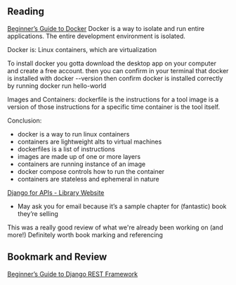 ## Reading

[Beginner’s Guide to Docker](https://wsvincent.com/beginners-guide-to-docker/)
Docker is a way to isolate and run entire applications. 
The entire development environment is isolated. 

Docker is: Linux containers, which are virtualization

To install docker you gotta download the desktop app on your computer and create a free account. 
then you can confirm in your terminal that docker is installed with 
docker --version
then confirm docker is installed correctly by running
docker run hello-world

Images and Containers:
dockerfile is the instructions for a tool
image is a version of those instructions for a specific time 
container is the tool itself. 

Conclusion:
* docker is a way to run linux containers
* containers are lightweight alts to virtual machines
* dockerfiles is a list of instructions
* images are made up of one or more layers
* containers are running instance of an image
* docker compose controls how to run the container
* containers are stateless and ephemeral in nature


[Django for APIs - Library Website](https://djangoforapis.com/library-website-and-api/)


-   May ask you for email because it’s a sample chapter for (fantastic) book they’re selling

This was a really good review of what we're already been working on (and more!) Definitely worth book marking and referencing 

## Bookmark and Review

[Beginner’s Guide to Django REST Framework](https://wsvincent.com/official-django-rest-framework-tutorial-beginners-guide)